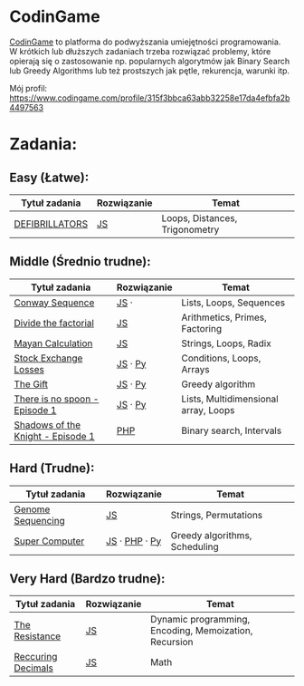 # CodinGame 
[CodinGame](https://www.codingame.com/home) to platforma do podwyższania umiejętności programowania.  
W krótkich lub dłuższych zadaniach trzeba rozwiązać problemy, które opierają się o zastosowanie np. popularnych algorytmów jak Binary Search lub Greedy Algorithms lub też prostszych jak pętle, rekurencja, warunki itp.

Mój profil: https://www.codingame.com/profile/315f3bbca63abb32258e17da4efbfa2b4497563

# Zadania:

## Easy (Łatwe): 
| Tytuł zadania          | Rozwiązanie                                                                           | Temat                          |
| -------------- | ------------------------------------------------------------------------------------- | ------------------------------ |
| [DEFIBRILLATORS](https://www.codingame.com/training/easy/defibrillators) | [JS](https://github.com/capo1/codinggames/blob/master/easy/js/easy-defibrillators.js) | Loops, Distances, Trigonometry |



## Middle (Średnio trudne): 
| Tytuł zadania          | Rozwiązanie                                                                           | Temat                          |
| -------------- | ------------------------------------------------------------------------------------- | ------------------------------ |
| [Conway Sequence](https://www.codingame.com/training/medium/conway-sequence) | [JS](https://github.com/capo1/codinggames/blob/master/medium/js/medium-conaway-sequence.js) &middot; | Lists, Loops, Sequences |
|[Divide the factorial](https://www.codingame.com/training/medium/divide-the-factorial)|[JS](https://github.com/capo1/codinggames/blob/master/medium/js/medium-divide-the-factorial.js)|Arithmetics, Primes, Factoring|
|[Mayan Calculation](https://www.codingame.com/training/medium/mayan-calculation)|[JS](https://github.com/capo1/codinggames/blob/master/medium/js/medium-mayan-calculation.js)|Strings, Loops, Radix|
|[Stock Exchange Losses](https://www.codingame.com/training/medium/stock-exchange-losses)|[JS](https://github.com/capo1/codinggames/blob/master/medium/js/medium-stock-exchange-losses.js) &middot; [Py](https://github.com/capo1/codinggames/blob/master/medium/py/medium-stock-exchange-losses.py)|Conditions, Loops, Arrays|
|[The Gift](https://www.codingame.com/training/medium/the-gift)|[JS](https://github.com/capo1/codinggames/blob/master/medium/js/medium-the-gift.js) &middot; [Py](https://github.com/capo1/codinggames/blob/master/medium/py/medium-the-gift.py)| Greedy algorithm |
|[There is no spoon - Episode 1](https://www.codingame.com/training/medium/there-is-no-spoon-episode-1)|[JS](https://github.com/capo1/codinggames/blob/master/medium/js/medium-there-is-no-spoon-ep1.js) &middot; [Py](https://github.com/capo1/codinggames/blob/master/medium/py/medium-there-is-no-spoon-ep1.py)| Lists, Multidimensional array, Loops|
|[Shadows of the Knight - Episode 1](https://www.codingame.com/ide/puzzle/shadows-of-the-knight-episode-1)|[PHP](https://github.com/capo1/codinggames/blob/master/medium/php/mediun-shadows-of-the-knight-episode-1.php) | Binary search, Intervals|



## Hard (Trudne): 
| Tytuł zadania          | Rozwiązanie                                                                           | Temat                          |
| -------------- | ------------------------------------------------------------------------------------- | ------------------------------ |
| [Genome Sequencing](https://www.codingame.com/training/hard/genome-sequencing) | [JS](https://github.com/capo1/codinggames/blob/master/hard/js/hard-genome-sequencing.js)| Strings, Permutations |
| [Super Computer](https://www.codingame.com/training/hard/super-computer) | [JS](https://github.com/capo1/codinggames/blob/master/hard/js/hard-super-computer.js) &middot; [PHP](https://github.com/capo1/codinggames/blob/master/hard/php/hard-super-computer.php) &middot; [Py](https://github.com/capo1/codinggames/blob/master/hard/js/hard-super-computer.py)| Greedy algorithms, Scheduling |



## Very Hard (Bardzo trudne): 
| Tytuł zadania          | Rozwiązanie                                                                           | Temat                          |
| -------------- | ------------------------------------------------------------------------------------- | ------------------------------ |
| [The Resistance](https://www.codingame.com/training/expert/the-resistance) | [JS](https://github.com/capo1/codinggames/blob/master/very-hard/js/very-hard-the-resistance.js)| Dynamic programming, Encoding, Memoization, Recursion |
| [Reccuring Decimals](https://www.codingame.com/training/expert/recurring-decimals) | [JS](https://github.com/capo1/codinggames/blob/master/very-hard/js/very-hard-recurring-decimals.js) | Math |






